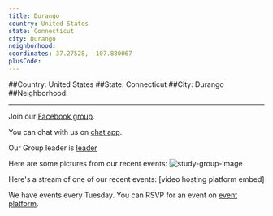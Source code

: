 ```yaml
---
title: Durango
country: United States
state: Connecticut
city: Durango
neighborhood: 
coordinates: 37.27528, -107.880067
plusCode:
---
```


##Country: United States
##State: Connecticut
##City: Durango
##Neighborhood: 
*****
Join our [Facebook group](https://www.facebook.com/groups/free.code.camp.durango.co).

You can chat with us on [chat app]().

Our Group leader is [leader]()

Here are some pictures from our recent events:
![study-group-image]()

Here's a stream of one of our recent events:
[video hosting platform embed]

We have events every Tuesday. You can RSVP for an event on [event platform]().
